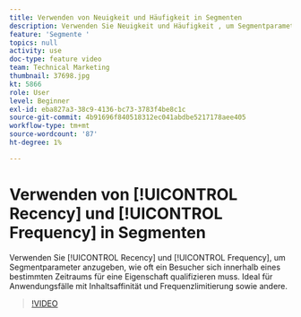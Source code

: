 ```yaml
---
title: Verwenden von Neuigkeit und Häufigkeit in Segmenten
description: Verwenden Sie Neuigkeit und Häufigkeit , um Segmentparameter anzugeben, wie oft ein Besucher sich innerhalb eines bestimmten Zeitraums für eine Eigenschaft qualifizieren muss. Ideal für Anwendungsfälle mit Inhaltsaffinität und Frequenzlimitierung sowie andere.
feature: 'Segmente '
topics: null
activity: use
doc-type: feature video
team: Technical Marketing
thumbnail: 37698.jpg
kt: 5866
role: User
level: Beginner
exl-id: eba827a3-38c9-4136-bc73-3783f4be8c1c
source-git-commit: 4b91696f840518312ec041abdbe5217178aee405
workflow-type: tm+mt
source-wordcount: '87'
ht-degree: 1%

---
```


# Verwenden von [!UICONTROL Recency] und [!UICONTROL Frequency] in Segmenten

Verwenden Sie [!UICONTROL Recency] und [!UICONTROL Frequency], um Segmentparameter anzugeben, wie oft ein Besucher sich innerhalb eines bestimmten Zeitraums für eine Eigenschaft qualifizieren muss. Ideal für Anwendungsfälle mit Inhaltsaffinität und Frequenzlimitierung sowie andere.

>[!VIDEO](https://video.tv.adobe.com/v/37698/?quality=12&learn=on)
